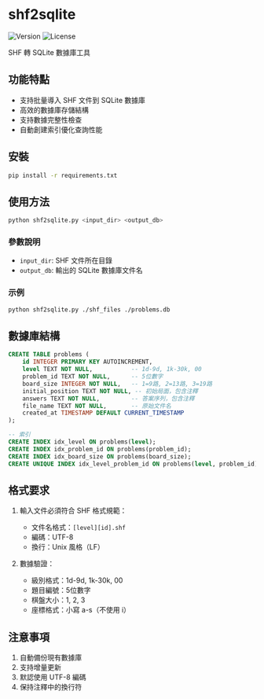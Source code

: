 # shf2sqlite

![Version](https://img.shields.io/badge/version-0.9.0-orange.svg)
![License](https://img.shields.io/badge/license-MIT-green.svg)

SHF 轉 SQLite 數據庫工具

## 功能特點

- 支持批量導入 SHF 文件到 SQLite 數據庫
- 高效的數據庫存儲結構
- 支持數據完整性檢查
- 自動創建索引優化查詢性能

## 安裝

```bash
pip install -r requirements.txt
```

## 使用方法

```bash
python shf2sqlite.py <input_dir> <output_db>
```

### 參數說明

- `input_dir`: SHF 文件所在目錄
- `output_db`: 輸出的 SQLite 數據庫文件名

### 示例

```bash
python shf2sqlite.py ./shf_files ./problems.db
```

## 數據庫結構

```sql
CREATE TABLE problems (
    id INTEGER PRIMARY KEY AUTOINCREMENT,
    level TEXT NOT NULL,           -- 1d-9d, 1k-30k, 00
    problem_id TEXT NOT NULL,      -- 5位數字
    board_size INTEGER NOT NULL,   -- 1=9路, 2=13路, 3=19路
    initial_position TEXT NOT NULL, -- 初始局面，包含注釋
    answers TEXT NOT NULL,         -- 答案序列，包含注釋
    file_name TEXT NOT NULL,       -- 原始文件名
    created_at TIMESTAMP DEFAULT CURRENT_TIMESTAMP
);

-- 索引
CREATE INDEX idx_level ON problems(level);
CREATE INDEX idx_problem_id ON problems(problem_id);
CREATE INDEX idx_board_size ON problems(board_size);
CREATE UNIQUE INDEX idx_level_problem_id ON problems(level, problem_id);
```

## 格式要求

1. 輸入文件必須符合 SHF 格式規範：
   - 文件名格式：`[level][id].shf`
   - 編碼：UTF-8
   - 換行：Unix 風格（LF）

2. 數據驗證：
   - 級別格式：1d-9d, 1k-30k, 00
   - 題目編號：5位數字
   - 棋盤大小：1, 2, 3
   - 座標格式：小寫 a-s（不使用 i）

## 注意事項

1. 自動備份現有數據庫
2. 支持增量更新
3. 默認使用 UTF-8 編碼
4. 保持注釋中的換行符 
